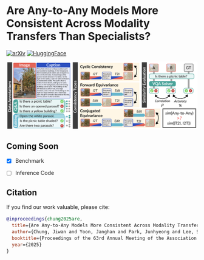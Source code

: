 # Are Any-to-Any Models More Consistent Across Modality Transfers Than Specialists?


[![arXiv](https://img.shields.io/badge/arXiv-2505.24211-b31b1b.svg)](https://arxiv.org/abs/2505.24211) [![HuggingFace](https://img.shields.io/badge/%F0%9F%A4%97%20Hugging%20Face-ACON-FFD21E)](https://huggingface.co/datasets/jiwan-chung/ACON)

<p align="center">
  <img src="assets/figure.png">
</p>

## Coming Soon
- [x] Benchmark
- [ ] Inference Code


## Citation
If you find our work valuable, please cite:
```bibtex
@inproceedings{chung2025are,
  title={Are Any-to-Any Models More Consistent Across Modality Transfers Than Specialists?},
  author={Chung, Jiwan and Yoon, Janghan and Park, Junhyeong and Lee, Sangeyl and Yang, Joowon and Park, Sooyeon and Yu, Youngjae},
  booktitle={Proceedings of the 63rd Annual Meeting of the Association for Computational Linguistics (Volume 1: Long Papers)},
  year={2025}
}
```
